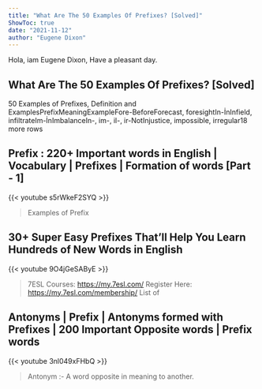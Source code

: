 ```yaml
---
title: "What Are The 50 Examples Of Prefixes? [Solved]"
ShowToc: true 
date: "2021-11-12"
author: "Eugene Dixon" 
---
```


Hola, iam Eugene Dixon, Have a pleasant day.
## What Are The 50 Examples Of Prefixes? [Solved]
50 Examples of Prefixes, Definition and ExamplesPrefixMeaningExampleFore-BeforeForecast, foresightIn-İnInfield, infiltrateIm-İnImbalanceIn-, im-, il-, ir-NotInjustice, impossible, irregular18 more rows

## Prefix : 220+ Important words in English | Vocabulary | Prefixes |  Formation of words [Part - 1]
{{< youtube s5rWkeF2SYQ >}}
>Examples of Prefix

## 30+ Super Easy Prefixes That’ll Help You Learn Hundreds of New Words in English
{{< youtube 9O4jGeSAByE >}}
>7ESL Courses: https://my.7esl.com/ Register Here: https://my.7esl.com/membership/ List of 

## Antonyms | Prefix | Antonyms formed with Prefixes | 200  Important Opposite words | Prefix words
{{< youtube 3nl049xFHbQ >}}
>Antonym :- A word opposite in meaning to another. 

